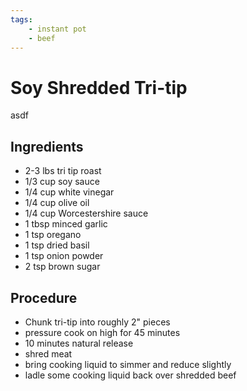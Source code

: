 ```yaml
---
tags: 
    - instant pot
    - beef
---
```


# Soy Shredded Tri-tip

asdf

Ingredients
--

- 2-3 lbs tri tip roast
- 1/3 cup soy sauce
- 1/4 cup white vinegar
- 1/4 cup olive oil
- 1/4 cup Worcestershire sauce
- 1 tbsp minced garlic
- 1 tsp oregano 
- 1 tsp dried basil
- 1 tsp onion powder
- 2 tsp brown sugar

Procedure
--

- Chunk tri-tip into roughly 2" pieces
- pressure cook on high for 45 minutes
- 10 minutes natural release
- shred meat
- bring cooking liquid to simmer and reduce slightly
- ladle some cooking liquid back over shredded beef
